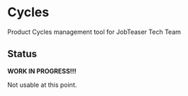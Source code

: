 # Cycles

Product Cycles management tool for JobTeaser Tech Team

## Status

**WORK IN PROGRESS!!!**

Not usable at this point.
